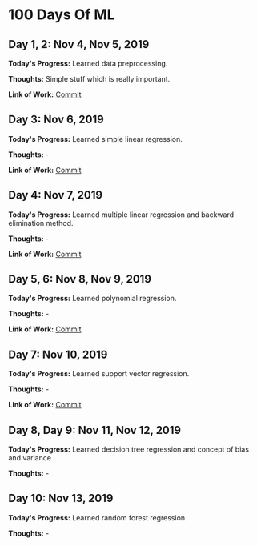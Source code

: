 # 100 Days Of ML

## Day 1, 2: Nov 4, Nov 5, 2019

**Today's Progress:** Learned data preprocessing.

**Thoughts:** Simple stuff which is really important.

**Link of Work:** [Commit](https://github.com/razapoonja/100DaysOfML/commit/43ace079a4fcbc96158da6f0979c20ec3eb6636e)

## Day 3: Nov 6, 2019

**Today's Progress:** Learned simple linear regression.

**Thoughts:** -

**Link of Work:** [Commit](https://github.com/razapoonja/100DaysOfML/commit/140da0db1e295cd0dc9dd5c48a65a5fd6bd66411)

## Day 4: Nov 7, 2019

**Today's Progress:** Learned multiple linear regression and backward elimination method.

**Thoughts:** -

**Link of Work:** [Commit](https://github.com/razapoonja/100DaysOfML/commit/0a5d53f79e85d1dd01f040d4c3abc6994873ac49)

## Day 5, 6: Nov 8, Nov 9, 2019

**Today's Progress:** Learned polynomial regression.

**Thoughts:** -

**Link of Work:** [Commit](https://github.com/razapoonja/100DaysOfML/commit/f47cb98de9d88ebc6a9fa7645de0bf9732b96d9a)

## Day 7: Nov 10, 2019

**Today's Progress:** Learned support vector regression.

**Thoughts:** -

**Link of Work:** [Commit](https://github.com/razapoonja/100DaysOfML/commit/80d1e2065e30a83aa4ef97fa44e7f208a55c86b2)

## Day 8, Day 9: Nov 11, Nov 12, 2019

**Today's Progress:** Learned decision tree regression and concept of bias and variance

**Thoughts:** -

## Day 10: Nov 13, 2019

**Today's Progress:** Learned random forest regression

**Thoughts:** -
